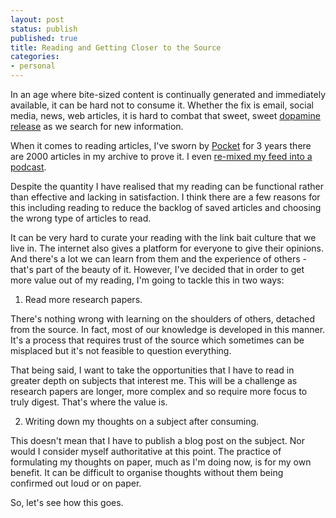 ```yaml
---
layout: post
status: publish
published: true
title: Reading and Getting Closer to the Source
categories:
- personal
---
```


In an age where bite-sized content is continually generated and immediately available, it can be hard not to consume it. Whether the fix is email, social media, news, web articles, it is hard to combat that sweet, sweet [dopamine release](https://www.psychologytoday.com/blog/brain-wise/201209/why-were-all-addicted-texts-twitter-and-google) as we search for new information.

When it comes to reading articles, I've sworn by [Pocket](getpocket.com) for 3 years there are 2000 articles in my archive to prove it. I even [re-mixed my feed into a podcast](https://github.com/meanbee/articles-to-podcast/).

Despite the quantity I have realised that my reading can be functional rather than effective and lacking in satisfaction. I think there are a few reasons for this including reading to reduce the backlog of saved articles and choosing the wrong type of articles to read.

It can be very hard to curate your reading with the link bait culture that we live in. The internet also gives a platform for everyone to give their opinions. And there's a lot we can learn from them and the experience of others - that's part of the beauty of it. However, I've decided that in order to get more value out of my reading, I'm going to tackle this in two ways:

1. Read more research papers.

There's nothing wrong with learning on the shoulders of others, detached from the source. In fact, most of our knowledge is developed in this manner. It's a process that requires trust of the source which sometimes can be misplaced but it's not feasible to question everything.

That being said, I want to take the opportunities that I have to read in greater depth on subjects that interest me. This will be a challenge as research papers are longer, more complex and so require more focus to truly digest.  That's where the value is.

2.  Writing down my thoughts on a subject after consuming.

This doesn't mean that I have to publish a blog post on the subject. Nor would I consider myself authoritative at this point. The practice of formulating my thoughts on paper, much as I'm doing now, is for my own benefit. It can be difficult to organise thoughts without them being confirmed out loud or on paper. 

So, let's see how this goes.
